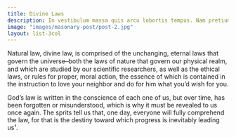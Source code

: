 ```yaml
---
title: Divine Laws
description: In vestibulum massa quis arcu lobortis tempus. Nam pretium arcu in odio vulputate luctus.
image: "images/masonary-post/post-2.jpg"
layout: list-3col
---
```


Natural law, divine law, is comprised of the unchanging, eternal laws that govern the universe ̶ both the laws of nature that govern our physical realm, and which are studied by our scientific researchers, as well as the ethical laws, or rules for proper, moral action, the essence of which is contained in the instruction to love your neighbor and do for him what you’d wish for you.

God’s law is written in the conscience of each one of us, but over time, has been forgotten or misunderstood, which is why it must be revealed to us once again. The sprits tell us that, one day, everyone will fully comprehend the law, for that is the destiny toward which progress is inevitably leading us¹.

